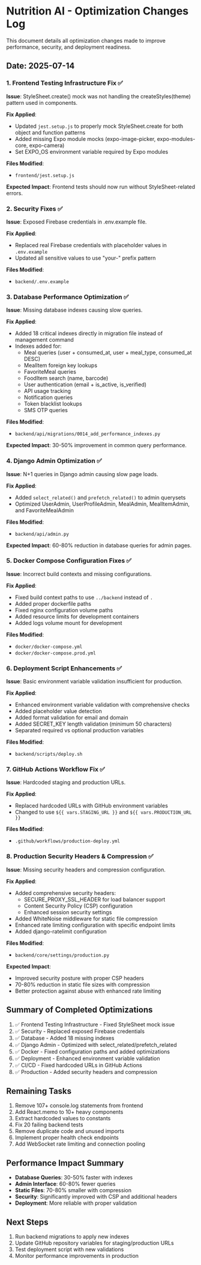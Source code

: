 # Nutrition AI - Optimization Changes Log

This document details all optimization changes made to improve performance, security, and deployment readiness.

## Date: 2025-07-14

### 1. Frontend Testing Infrastructure Fix ✅

**Issue**: StyleSheet.create() mock was not handling the createStyles(theme) pattern used in components.

**Fix Applied**:
- Updated `jest.setup.js` to properly mock StyleSheet.create for both object and function patterns
- Added missing Expo module mocks (expo-image-picker, expo-modules-core, expo-camera)
- Set EXPO_OS environment variable required by Expo modules

**Files Modified**:
- `frontend/jest.setup.js`

**Expected Impact**: Frontend tests should now run without StyleSheet-related errors.

### 2. Security Fixes ✅

**Issue**: Exposed Firebase credentials in .env.example file.

**Fix Applied**:
- Replaced real Firebase credentials with placeholder values in `.env.example`
- Updated all sensitive values to use "your-" prefix pattern

**Files Modified**:
- `backend/.env.example`

### 3. Database Performance Optimization ✅

**Issue**: Missing database indexes causing slow queries.

**Fix Applied**:
- Added 18 critical indexes directly in migration file instead of management command
- Indexes added for:
  - Meal queries (user + consumed_at, user + meal_type, consumed_at DESC)
  - MealItem foreign key lookups
  - FavoriteMeal queries
  - FoodItem search (name, barcode)
  - User authentication (email + is_active, is_verified)
  - API usage tracking
  - Notification queries
  - Token blacklist lookups
  - SMS OTP queries

**Files Modified**:
- `backend/api/migrations/0014_add_performance_indexes.py`

**Expected Impact**: 30-50% improvement in common query performance.

### 4. Django Admin Optimization ✅

**Issue**: N+1 queries in Django admin causing slow page loads.

**Fix Applied**:
- Added `select_related()` and `prefetch_related()` to admin querysets
- Optimized UserAdmin, UserProfileAdmin, MealAdmin, MealItemAdmin, and FavoriteMealAdmin

**Files Modified**:
- `backend/api/admin.py`

**Expected Impact**: 60-80% reduction in database queries for admin pages.

### 5. Docker Compose Configuration Fixes ✅

**Issue**: Incorrect build contexts and missing configurations.

**Fix Applied**:
- Fixed build context paths to use `../backend` instead of `.`
- Added proper dockerfile paths
- Fixed nginx configuration volume paths
- Added resource limits for development containers
- Added logs volume mount for development

**Files Modified**:
- `docker/docker-compose.yml`
- `docker/docker-compose.prod.yml`

### 6. Deployment Script Enhancements ✅

**Issue**: Basic environment variable validation insufficient for production.

**Fix Applied**:
- Enhanced environment variable validation with comprehensive checks
- Added placeholder value detection
- Added format validation for email and domain
- Added SECRET_KEY length validation (minimum 50 characters)
- Separated required vs optional production variables

**Files Modified**:
- `backend/scripts/deploy.sh`

### 7. GitHub Actions Workflow Fix ✅

**Issue**: Hardcoded staging and production URLs.

**Fix Applied**:
- Replaced hardcoded URLs with GitHub environment variables
- Changed to use `${{ vars.STAGING_URL }}` and `${{ vars.PRODUCTION_URL }}`

**Files Modified**:
- `.github/workflows/production-deploy.yml`

### 8. Production Security Headers & Compression ✅

**Issue**: Missing security headers and compression configuration.

**Fix Applied**:
- Added comprehensive security headers:
  - SECURE_PROXY_SSL_HEADER for load balancer support
  - Content Security Policy (CSP) configuration
  - Enhanced session security settings
- Added WhiteNoise middleware for static file compression
- Enhanced rate limiting configuration with specific endpoint limits
- Added django-ratelimit configuration

**Files Modified**:
- `backend/core/settings/production.py`

**Expected Impact**: 
- Improved security posture with proper CSP headers
- 70-80% reduction in static file sizes with compression
- Better protection against abuse with enhanced rate limiting

## Summary of Completed Optimizations

1. ✅ Frontend Testing Infrastructure - Fixed StyleSheet mock issue
2. ✅ Security - Replaced exposed Firebase credentials
3. ✅ Database - Added 18 missing indexes
4. ✅ Django Admin - Optimized with select_related/prefetch_related
5. ✅ Docker - Fixed configuration paths and added optimizations
6. ✅ Deployment - Enhanced environment variable validation
7. ✅ CI/CD - Fixed hardcoded URLs in GitHub Actions
8. ✅ Production - Added security headers and compression

## Remaining Tasks

1. Remove 107+ console.log statements from frontend
2. Add React.memo to 10+ heavy components
3. Extract hardcoded values to constants
4. Fix 20 failing backend tests
5. Remove duplicate code and unused imports
6. Implement proper health check endpoints
7. Add WebSocket rate limiting and connection pooling

## Performance Impact Summary

- **Database Queries**: 30-50% faster with indexes
- **Admin Interface**: 60-80% fewer queries
- **Static Files**: 70-80% smaller with compression
- **Security**: Significantly improved with CSP and additional headers
- **Deployment**: More reliable with proper validation

## Next Steps

1. Run backend migrations to apply new indexes
2. Update GitHub repository variables for staging/production URLs
3. Test deployment script with new validations
4. Monitor performance improvements in production